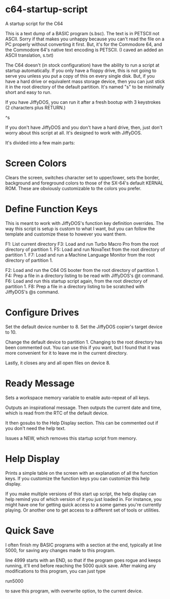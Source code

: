# c64-startup-script
A startup script for the C64

This is a text dump of a BASIC program (s.bsc). The text is in PETSCII not ASCII. Sorry if that makes you unhappy because you can't read the file on a PC properly without converting it first. But, it's for the Commodore 64, and the Commodore 64's native text encoding is PETSCII. (I caved an added an ASCII translation, s.txt)

The C64 doesn't (in stock configuration) have the ability to run a script at startup automatically. If you only have a floppy drive, this is not going to serve you unless you put a copy of this on every single disk. But, if you have a hard drive or equivalent mass storage device, then you can just stick it in the root directory of the default partition. It's named "s" to be minimally short and easy to run.

If you have JiffyDOS, you can run it after a fresh bootup with 3 keystrokes (2 characters plus RETURN.)

^s

If you don't have JiffyDOS and you don't have a hard drive, then, just don't worry about this script at all. It's designed to work with JiffyDOS. 

It's divided into a few main parts:

# Screen Colors

Clears the screen, switches character set to upper/lower, sets the border, background and foreground colors to those of the SX-64's default KERNAL ROM. These are obviously customizable to the colors you prefer.

# Define Function Keys

This is meant to work with JiffyDOS's function key definition overrides. The way this script is setup is custom to what I want, but you can follow the template and customize these to however you want them.

F1: List current directory
F3: Load and run Turbo Macro Pro from the root directory of partition 1.
F5: Load and run NovaText from the root directory of partition 1.
F7: Load and run a Machine Language Monitor from the root directory of partition 1.

F2: Load and run the C64 OS booter from the root directory of partition 1.
F4: Prep a file in a directory listing to be read with JiffyDOS's @t command.
F6: Load and run this startup script again, from the root directory of partition 1.
F8: Prep a file in a directory listing to be scratched with JiffyDOS's @s command.

# Configure Drives

Set the default device number to 8. Set the JiffyDOS copier's target device to 10.

Change the default device to partition 1. Changing to the root directory has been commented out. You can use this if you want, but I found that it was more convenient for it to leave me in the current directory.

Lastly, it closes any and all open files on device 8.

# Ready Message

Sets a workspace memory variable to enable auto-repeat of all keys.

Outputs an inspirational message. Then outputs the current date and time, which is read from the RTC of the default device. 

It then gosubs to the Help Display section. This can be commented out if you don't need the help text.

Issues a NEW, which removes this startup script from memory.

# Help Display

Prints a simple table on the screen with an explanation of all the function keys. If you customize the function keys you can customize this help display. 

If you make multiple versions of this start up script, the help display can help remind you of which version of it you just loaded in. For instance, you might have one for getting quick access to a some games you're currently playing. Or another one to get access to a different set of tools or utilities.

# Quick Save

I often finish my BASIC programs with a section at the end, typically at line 5000, for saving any changes made to this program. 

line 4999 starts with an END, so that if the program goes rogue and keeps running, it'll end before reaching the 5000 quick save. After making any modifications to this program, you can just type 

run5000 

to save this program, with overwrite option, to the current device.


